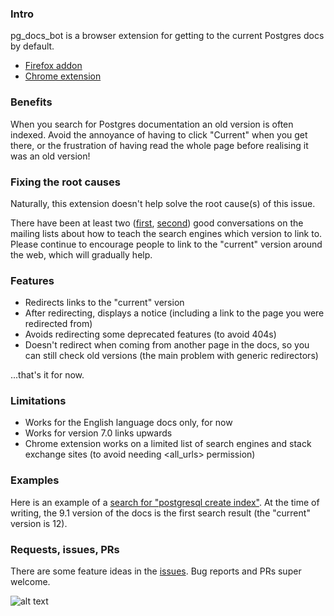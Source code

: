 ### Intro
pg_docs_bot is a browser extension for getting to the current Postgres docs by default.
* [Firefox addon](https://addons.mozilla.org/en-US/firefox/addon/pg_docs_bot/)
* [Chrome extension](https://chrome.google.com/webstore/detail/pgdocsbot/hkbfkapgdfedgidpfbhlogecohcnaeod?hl=en-GB)


### Benefits
When you search for Postgres documentation an old version is often indexed. Avoid the annoyance of having to click "Current" when you get there, or the frustration of having read the whole page before realising it was an old version!

### Fixing the root causes
Naturally, this extension doesn't help solve the root cause(s) of this issue.

There have been at least two ([first](https://www.postgresql.org/message-id/flat/38c68b83-30ae-c039-acd0-9e853997edc4@2ndquadrant.com), [second](https://www.postgresql.org/message-id/flat/CALWCfdKLed3RJVa8AtTqYw1GzjRbGzeZL7G4TxVA8vEmLxm96g%40mail.gmail.com)) good conversations on the mailing lists about how to teach the search engines which version to link to. Please continue to encourage people to link to the "current" version around the web, which will gradually help.

### Features
* Redirects links to the "current" version
* After redirecting, displays a notice (including a link to the page you were redirected from)
* Avoids redirecting some deprecated features (to avoid 404s)
* Doesn't redirect when coming from another page in the docs, so you can still check old versions (the main problem with generic redirectors)

...that's it for now.

### Limitations
* Works for the English language docs only, for now
* Works for version 7.0 links upwards
* Chrome extension works on a limited list of search engines and stack exchange sites (to avoid needing <all_urls> permission)

### Examples
Here is an example of a [search for "postgresql create index"](https://duckduckgo.com/?q=postgresql+create+index). At the time of writing, the 9.1 version of the docs is the first search result (the "current" version is 12).

### Requests, issues, PRs
There are some feature ideas in the [issues](https://github.com/mchristofides/pg_docs_bot/issues). Bug reports and PRs super welcome.

![alt text](https://github.com/mchristofides/pg_docs_bot/blob/master/slonik_in_glasses_128.png)
